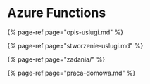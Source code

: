 # Azure Functions

{% page-ref page="opis-uslugi.md" %}

{% page-ref page="stworzenie-uslugi.md" %}

{% page-ref page="zadania/" %}

{% page-ref page="praca-domowa.md" %}

